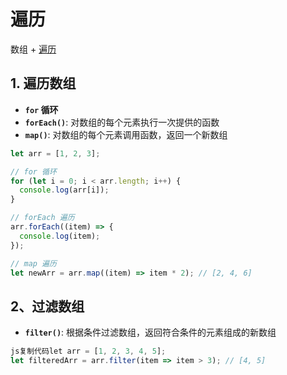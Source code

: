 # 遍历

数组 + [遍历](../../bian-li/)

## 1. **遍历数组**

* **`for` 循环**
* **`forEach()`**: 对数组的每个元素执行一次提供的函数
* **`map()`**: 对数组的每个元素调用函数，返回一个新数组

```js
let arr = [1, 2, 3];

// for 循环
for (let i = 0; i < arr.length; i++) {
  console.log(arr[i]);
}

// forEach 遍历
arr.forEach((item) => {
  console.log(item);
});

// map 遍历
let newArr = arr.map((item) => item * 2); // [2, 4, 6]
```



## **2、过滤数组**

* **`filter()`**: 根据条件过滤数组，返回符合条件的元素组成的新数组

```js
js复制代码let arr = [1, 2, 3, 4, 5];
let filteredArr = arr.filter(item => item > 3); // [4, 5]
```

